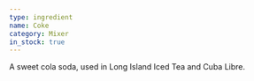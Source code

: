 ```yaml
---
type: ingredient
name: Coke
category: Mixer
in_stock: true
---
```


A sweet cola soda, used in Long Island Iced Tea and Cuba Libre.
